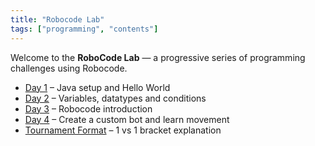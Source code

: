 ```yaml
---
title: "Robocode Lab"
tags: ["programming", "contents"]
---
```


Welcome to the **RoboCode Lab** — a progressive series of programming challenges using Robocode.

- [Day 1](/robocode/Day-1/00_java_intro) – Java setup and Hello World
- [Day 2](/robocode/Day-2/00_variables_and_datatypes) – Variables, datatypes and conditions
- [Day 3](/robocode/Day-3/00_robocode_intro) – Robocode introduction
- [Day 4](/robocode/Day-4/00_movement_angles) – Create a custom bot and learn movement
- [Tournament Format](/robocode/tournament_format) – 1 vs 1 bracket explanation
